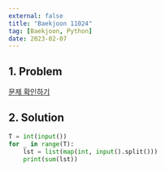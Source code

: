 ```yaml
---
external: false
title: "Baekjoon 11024"
tag: [Baekjoon, Python]
date: 2023-02-07
---
```


## 1. Problem

[문제 확인하기](https://www.acmicpc.net/problem/11024)

## 2. Solution

```python
T = int(input())
for _ in range(T):
    lst = list(map(int, input().split()))
    print(sum(lst))
```
